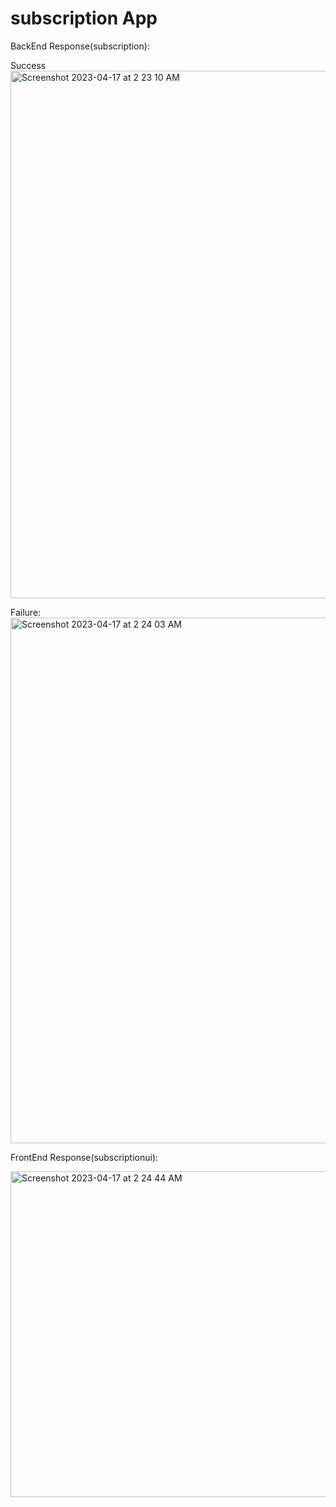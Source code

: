 # subscription App

BackEnd Response(subscription):

Success
<img width="844" alt="Screenshot 2023-04-17 at 2 23 10 AM" src="https://user-images.githubusercontent.com/110053012/232443876-f261602f-affc-4c86-ad8a-19efdefa9450.png">

Failure:
<img width="841" alt="Screenshot 2023-04-17 at 2 24 03 AM" src="https://user-images.githubusercontent.com/110053012/232444360-c2d190bd-6233-474c-be14-51c0591e3a02.png">


FrontEnd Response(subscriptionui):

<img width="521" alt="Screenshot 2023-04-17 at 2 24 44 AM" src="https://user-images.githubusercontent.com/110053012/232444491-310296f8-a437-4694-8377-c8998cf3ab0e.png">

